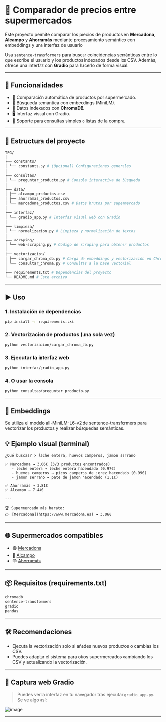 # 🛒 Comparador de precios entre supermercados

Este proyecto permite comparar los precios de productos en **Mercadona**, **Alcampo** y **Ahorramás** mediante procesamiento semántico con embeddings y una interfaz de usuario.

Usa `sentence-transformers` para buscar coincidencias semánticas entre lo que escribe el usuario y los productos indexados desde los CSV. Además, ofrece una interfaz con **Gradio** para hacerlo de forma visual.

---

## 🚀 Funcionalidades

* 🔎 Comparación automática de productos por supermercado.
* 🧠 Búsqueda semántica con embeddings (MiniLM).
* 💾 Datos indexados con **ChromaDB**.
* 🖥️ Interfaz visual con Gradio.
* 🧾 Soporte para consultas simples o listas de la compra.

---

## 🧱 Estructura del proyecto

```bash
TFG/
│
├── constants/
│ └── constants.py # (Opcional) Configuraciones generales
│
├── consultas/
│ └── preguntar_producto.py # Consola interactiva de búsqueda
│
├── data/
│ ├── alcampo_productos.csv
│ ├── ahorramas_productos.csv
│ └── mercadona_productos.csv # Datos brutos por supermercado
│
├── interfaz/
│ └── gradio_app.py # Interfaz visual web con Gradio
│
├── limpieza/
│ └── normalizacion.py # Limpieza y normalización de textos
│
├── scraping/
│ └── web-scraping.py # Código de scraping para obtener productos
│
├── vectorizacion/
│ ├── cargar_chroma_db.py # Carga de embeddings y vectorización en Chroma
│ └── consultar_chroma.py # Consultas a la base vectorial
│
├── requirements.txt # Dependencias del proyecto
└── README.md # Este archivo
```

---

## ▶️ Uso

### 1. Instalación de dependencias

```bash
pip install -r requirements.txt
```

### 2. Vectorización de productos (una sola vez)

```bash
python vectorizacion/cargar_chroma_db.py
```

### 3. Ejecutar la interfaz web

```bash
python interfaz/gradio_app.py
```

### 4. O usar la consola

```bash
python consultas/preguntar_producto.py
```

---

## 🧠 Embeddings
Se utiliza el modelo all-MiniLM-L6-v2 de sentence-transformers para vectorizar los productos y realizar búsquedas semánticas.

## 💡 Ejemplo visual (terminal)

```
¿Qué buscas? > leche entera, huevos camperos, jamon serrano

✅ Mercadona → 3.06€ (3/3 productos encontrados)
   - leche entera → leche entera hacendado (0.97€)
   - huevos camperos → picos camperos de jerez hacendado (0.99€)
   - jamon serrano → pate de jamon hacendado (1.1€)

✅ Ahorramás → 3.81€
✅ Alcampo → 7.44€

---

🏆 Supermercado más barato:
👉 [Mercadona](https://www.mercadona.es) → 3.06€
```

---

## 🌐 Supermercados compatibles

* 🟢 [Mercadona](https://www.mercadona.es)
* 🔵 [Alcampo](https://www.alcampo.es)
* 🟡 [Ahorramás](https://www.ahorramas.com)

---

## 📦 Requisitos (requirements.txt)

```txt
chromadb
sentence-transformers
gradio
pandas
```

---

## 🛠 Recomendaciones

* Ejecuta la vectorización solo si añades nuevos productos o cambias los CSV.
* Puedes adaptar el sistema para otros supermercados cambiando los CSV y actualizando la vectorización.

---

## 📸 Captura web Gradio

> Puedes ver la interfaz en tu navegador tras ejecutar `gradio_app.py`. Se ve algo así:

![image](https://github.com/user-attachments/assets/3fe2c79a-a9a6-4b4a-9dd6-b0b092e9807e)


---


